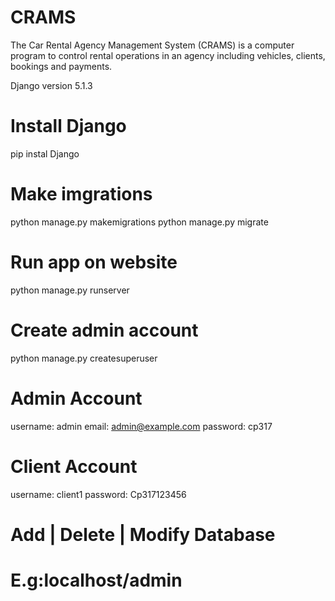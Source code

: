 # CRAMS
The Car Rental Agency Management System (CRAMS) is a computer program to control rental operations in an agency including vehicles, clients, bookings and payments.

Django version 5.1.3

# Install Django
pip instal Django

# Make imgrations
python manage.py makemigrations
python manage.py migrate


# Run app on website
python manage.py runserver
# Create admin account
python manage.py createsuperuser

# Admin Account
username: admin
email: admin@example.com
password: cp317

# Client Account
username: client1
password: Cp317123456

# Add | Delete | Modify Database
# E.g:localhost/admin
